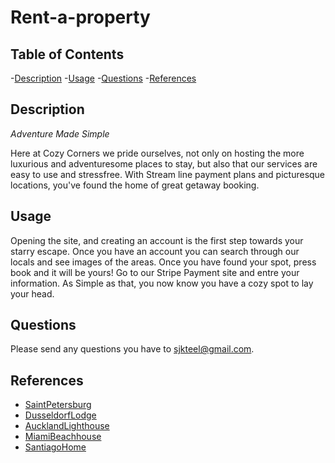 # Rent-a-property


## Table of Contents
-[Description](#description)
-[Usage](#usage)
-[Questions](#questions)
-[References](#references)

## Description
*Adventure Made Simple* 

Here at Cozy Corners we pride ourselves, not only on hosting the more luxurious and adventuresome places to stay, but also that our services are easy to use and stressfree. With Stream line payment plans and picturesque locations, you've found the home of great getaway booking.


## Usage
Opening the site, and creating an account is the first step towards your starry escape. Once you have an account you can search through our locals and see images of the areas. Once you have found your spot, press book and it will be yours! Go to our Stripe Payment site and entre your information. As Simple as that, you now know you have a cozy spot to lay your head.  
## Questions

Please send any questions you have to [sjkteel@gmail.com](sjkteel@gmail.com).

## References 

- [SaintPetersburg](https://www.pexels.com/photo/buildings-of-church-of-saint-catherine-in-saint-petersburg-17026678/)
- [DusseldorfLodge](https://www.pexels.com/photo/body-of-water-near-houses-2773415/)
- [AucklandLighthouse](https://www.pexels.com/photo/wooden-steps-to-lighthouse-in-evening-4061436/)
- [MiamiBeachhouse](https://www.pexels.com/photo/white-concrete-building-near-green-tree-3665354/)
- [SantiagoHome](https://www.pexels.com/photo/city-people-street-hotel-16157578/)